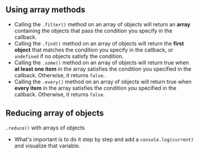 ## Using array methods
- Calling the `.filter()` method on an array of objects will return an **array** containing the objects that pass the condition you specify in the callback.
- Calling the `.find()` method on an array of objects will return the **first object** that matches the condition you specify in the callback, or `undefined` if no objects satisfy the condition.
- Calling the `.some()` method on an array of objects will return true when **at least one item** in the array satisfies the condition you specified in the callback. Otherwise, it returns `false`.
- Calling the `.every()` method on an array of objects will return true when **every item** in the array satisfies the condition you specified in the callback. Otherwise, it returns `false`.

## Reducing array of objects
`.reduce()` with arrays of objects
- What's important is to do it step by step and add a `console.log(current)` and visualize that variable.

